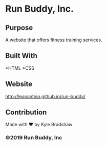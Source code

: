 # Run Buddy, Inc.

## Purpose
A website that offers fitness training services.

## Built With
*HTML
*CSS

## Website
http://leanantino.github.io/run-buddy/

## Contribution
Made with ❤️ by Kyle Bradshaw

### ©2019 Run Buddy, Inc 
